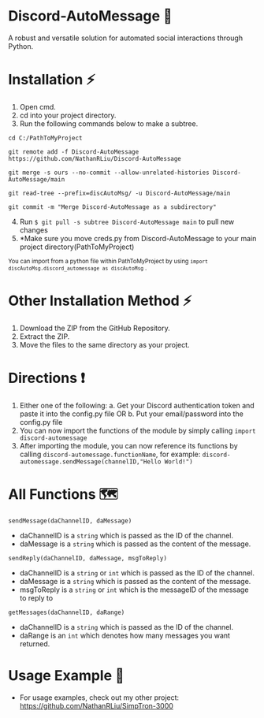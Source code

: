 # Discord-AutoMessage 📱
A robust and versatile solution for automated social interactions through Python.

# Installation ⚡
1. Open cmd.
2. cd into your project directory.
3. Run the following commands below to make a subtree.
```
cd C:/PathToMyProject

git remote add -f Discord-AutoMessage https://github.com/NathanRLiu/Discord-AutoMessage

git merge -s ours --no-commit --allow-unrelated-histories Discord-AutoMessage/main

git read-tree --prefix=discAutoMsg/ -u Discord-AutoMessage/main

git commit -m "Merge Discord-AutoMessage as a subdirectory"
``` 

4. Run `$ git pull -s subtree Discord-AutoMessage main` to pull new changes
5. *Make sure you move creds.py from Discord-AutoMessage to your main project directory(PathToMyProject)

<sub> You can import from a python file within PathToMyProject by using `import discAutoMsg.discord_automessage as discAutoMsg` .<sub>

# Other Installation Method ⚡
1. Download the ZIP from the GitHub Repository.
2. Extract the ZIP.
3. Move the files to the same directory as your project.
  
# Directions ❗
1. Either one of the following:
    a. Get your Discord authentication token and paste it into the config.py file
    OR
    b. Put your email/password into the config.py file
2. You can now import the functions of the module by simply calling 
`import discord-automessage`
3. After importing the module, you can now reference its functions by calling `discord-automessage.functionName`, for example: 
`discord-automessage.sendMessage(channelID,"Hello World!")`
  
# All Functions 🗺️
`sendMessage(daChannelID, daMessage)`

* daChannelID is a `string` which is passed as the ID of the channel.
* daMessage is a `string` which is passed as the content of the message.

`sendReply(daChannelID, daMessage, msgToReply)`

* daChannelID is a `string` or `int` which is passed as the ID of the channel.
* daMessage is a `string` which is passed as the content of the message.
* msgToReply is a `string` or `int` which is the messageID of the message to reply to

`getMessages(daChannelID, daRange)`

* daChannelID is a `string` which is passed as the ID of the channel.
* daRange is an `int` which denotes how many messages you want returned.
  
 # Usage Example 📂
- For usage examples, check out my other project: https://github.com/NathanRLiu/SimpTron-3000
